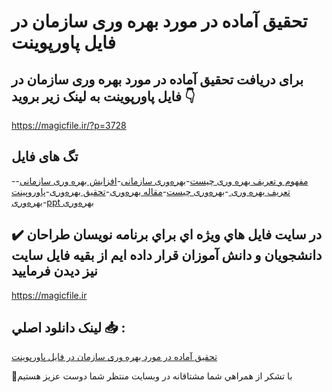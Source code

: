 # تحقیق آماده در مورد بهره وری سازمان در فایل پاورپوینت

## برای دریافت تحقیق آماده در مورد بهره وری سازمان در فایل پاورپوینت به لینک زیر بروید 👇

https://magicfile.ir/?p=3728

## تگ های فایل

-[مفهوم و تعریف بهره وری چیست](https://magicfile.ir/product/%d8%aa%d8%ad%d9%82%db%8c%d9%82-%d8%a2%d9%85%d8%a7%d8%af%d9%87-%d8%a8%d9%87%d8%b1%d9%87-%d9%88%d8%b1%db%8c-%d8%b3%d8%a7%d8%b2%d9%85%d8%a7%d9%86-%d8%af%d8%b1-%d9%be%d8%a7%d9%88%d8%b1%d9%be%d9%88%db%8c%d9%86%d8%aa/)-[بهره‌وری سازمانی](https://magicfile.ir/product/%d8%aa%d8%ad%d9%82%db%8c%d9%82-%d8%a2%d9%85%d8%a7%d8%af%d9%87-%d8%a8%d9%87%d8%b1%d9%87-%d9%88%d8%b1%db%8c-%d8%b3%d8%a7%d8%b2%d9%85%d8%a7%d9%86-%d8%af%d8%b1-%d9%be%d8%a7%d9%88%d8%b1%d9%be%d9%88%db%8c%d9%86%d8%aa/)-[افزایش بهره وری سازمانی](https://magicfile.ir/product/%d8%aa%d8%ad%d9%82%db%8c%d9%82-%d8%a2%d9%85%d8%a7%d8%af%d9%87-%d8%a8%d9%87%d8%b1%d9%87-%d9%88%d8%b1%db%8c-%d8%b3%d8%a7%d8%b2%d9%85%d8%a7%d9%86-%d8%af%d8%b1-%d9%be%d8%a7%d9%88%d8%b1%d9%be%d9%88%db%8c%d9%86%d8%aa/)-[تعریف بهره وری ](https://magicfile.ir/product/%d8%aa%d8%ad%d9%82%db%8c%d9%82-%d8%a2%d9%85%d8%a7%d8%af%d9%87-%d8%a8%d9%87%d8%b1%d9%87-%d9%88%d8%b1%db%8c-%d8%b3%d8%a7%d8%b2%d9%85%d8%a7%d9%86-%d8%af%d8%b1-%d9%be%d8%a7%d9%88%d8%b1%d9%be%d9%88%db%8c%d9%86%d8%aa/)-[بهره‌وری چیست](https://magicfile.ir/product/%d8%aa%d8%ad%d9%82%db%8c%d9%82-%d8%a2%d9%85%d8%a7%d8%af%d9%87-%d8%a8%d9%87%d8%b1%d9%87-%d9%88%d8%b1%db%8c-%d8%b3%d8%a7%d8%b2%d9%85%d8%a7%d9%86-%d8%af%d8%b1-%d9%be%d8%a7%d9%88%d8%b1%d9%be%d9%88%db%8c%d9%86%d8%aa/)-[مقاله بهره‌وری](https://magicfile.ir/product/%d8%aa%d8%ad%d9%82%db%8c%d9%82-%d8%a2%d9%85%d8%a7%d8%af%d9%87-%d8%a8%d9%87%d8%b1%d9%87-%d9%88%d8%b1%db%8c-%d8%b3%d8%a7%d8%b2%d9%85%d8%a7%d9%86-%d8%af%d8%b1-%d9%be%d8%a7%d9%88%d8%b1%d9%be%d9%88%db%8c%d9%86%d8%aa/)-[تحقیق بهره‌وری](https://magicfile.ir/product/%d8%aa%d8%ad%d9%82%db%8c%d9%82-%d8%a2%d9%85%d8%a7%d8%af%d9%87-%d8%a8%d9%87%d8%b1%d9%87-%d9%88%d8%b1%db%8c-%d8%b3%d8%a7%d8%b2%d9%85%d8%a7%d9%86-%d8%af%d8%b1-%d9%be%d8%a7%d9%88%d8%b1%d9%be%d9%88%db%8c%d9%86%d8%aa/)-[پاوروپینت بهره‌وری](https://magicfile.ir/product/%d8%aa%d8%ad%d9%82%db%8c%d9%82-%d8%a2%d9%85%d8%a7%d8%af%d9%87-%d8%a8%d9%87%d8%b1%d9%87-%d9%88%d8%b1%db%8c-%d8%b3%d8%a7%d8%b2%d9%85%d8%a7%d9%86-%d8%af%d8%b1-%d9%be%d8%a7%d9%88%d8%b1%d9%be%d9%88%db%8c%d9%86%d8%aa/)-[ppt بهره‌وری](https://magicfile.ir/product/%d8%aa%d8%ad%d9%82%db%8c%d9%82-%d8%a2%d9%85%d8%a7%d8%af%d9%87-%d8%a8%d9%87%d8%b1%d9%87-%d9%88%d8%b1%db%8c-%d8%b3%d8%a7%d8%b2%d9%85%d8%a7%d9%86-%d8%af%d8%b1-%d9%be%d8%a7%d9%88%d8%b1%d9%be%d9%88%db%8c%d9%86%d8%aa/)

## ✔️ در سايت فايل هاي ويژه اي براي برنامه نويسان طراحان دانشجويان و دانش آموزان قرار داده ايم از بقيه فايل سايت نيز ديدن فرماييد

https://magicfile.ir


## لينک دانلود اصلي 📥 :

[تحقیق آماده در مورد بهره وری سازمان در فایل پاورپوینت](https://magicfile.ir/product/%d8%aa%d8%ad%d9%82%db%8c%d9%82-%d8%a2%d9%85%d8%a7%d8%af%d9%87-%d8%a8%d9%87%d8%b1%d9%87-%d9%88%d8%b1%db%8c-%d8%b3%d8%a7%d8%b2%d9%85%d8%a7%d9%86-%d8%af%d8%b1-%d9%be%d8%a7%d9%88%d8%b1%d9%be%d9%88%db%8c%d9%86%d8%aa/) 


🙏با تشکر از همراهي شما مشتاقانه در وبسایت منتظر شما دوست عزیز هستیم

